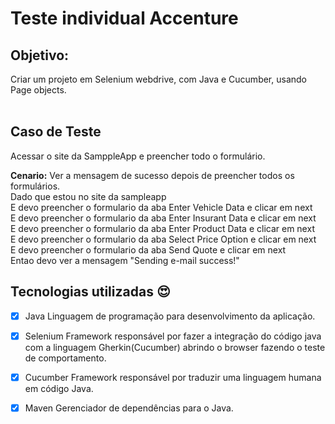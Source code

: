 # Teste individual Accenture </br>
## Objetivo:<br>
Criar um projeto em Selenium webdrive, com Java e Cucumber, usando Page objects.
<br>
<br>

## Caso de Teste <br>
 Acessar o site da SamppleApp e preencher todo o formulário.<br>

<b>Cenario:</b> Ver a mensagem de sucesso depois de preencher todos os formulários.<br>
    Dado que estou no site da sampleapp<br>
    E devo preencher o formulario da aba Enter Vehicle Data e clicar em next<br>
    E devo preencher o formulario da aba Enter Insurant Data e clicar em next<br>
    E devo preencher o formulario da aba Enter Product Data e clicar em next<br>
    E devo preencher o formulario da aba Select Price Option e clicar em next<br>
    E devo preencher o formulario da aba Send Quote e clicar em next<br>
    Entao devo ver a mensagem "Sending e-mail success!"<br>
    
    
## Tecnologias utilizadas :heart_eyes: <br>
- [x] Java
Linguagem de programação para desenvolvimento da aplicação.<br>
- [x] Selenium
Framework responsável por fazer a integração do código java com a linguagem Gherkin(Cucumber) abrindo o browser fazendo o teste de comportamento.<br>
- [x] Cucumber
Framework responsável por traduzir uma linguagem humana em código Java.<br>
- [x] Maven
Gerenciador de dependências para o Java.<br>


